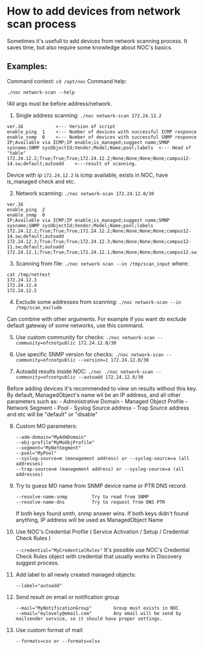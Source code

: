 # How to add devices from network scan process

Sometimes it's usefull to add devices from network scanning process. It saves time, but also require some knowledge about NOC's basics.


## Examples:

Command context: `cd /opt/noc`
Command help:

`./noc network-scan --help`

!All args must be before address/network.


1. Single address scanning:
	`./noc network-scan 172.24.12.2`

```
ver.16            <--- Version of script
enable_ping  1    <--- Number of devices with successful ICMP responce
enable_snmp  0    <--- Number of devices with successful SNMP responce
IP;Available via ICMP;IP enable;is_managed;suggest name;SMNP sysname;SNMP sysObjectId;Vendor;Model;Name;pool;labels  <--- Head of "table"
172.24.12.2;True;True;True;172.24.12.2;None;None;None;None;campus12-14.sw;default;autoadd    <---result of scanning.

```
Device with ip `172.24.12.2` is icmp available, exists in NOC, have is_managed check and etc.

2. Network scanning:
	`./noc network-scan 172.24.12.0/30`

```
ver.16
enable_ping  2
enable_snmp  0
IP;Available via ICMP;IP enable;is_managed;suggest name;SMNP sysname;SNMP sysObjectId;Vendor;Model;Name;pool;labels
172.24.12.2;True;True;True;172.24.12.2;None;None;None;None;campus12-14.sw;default;autoadd
172.24.12.3;True;True;True;172.24.12.3;None;None;None;None;campus12-11.sw;default;autoadd
172.24.12.1;True;True;True;172.24.12.1;None;None;None;None;campus12.sw;default;autoadd
```

3. Scanning from file:
	`./noc network-scan --in /tmp/scan_input`
where: 
```
cat /tmp/nettest
172.24.12.3
172.24.12.4
172.24.12.5
```

4. Exclude some addresses from scanning:
	`./noc network-scan --in /tmp/scan_exclude`

Can combine with other arguments. For example if you want do exclude default gateway of some networks, use this command.

5. Use custom community for checks:
	`./noc network-scan --community=ofcnotpublic 172.24.12.0/30`

6. Use specific SNMP version for checks:
	`./noc network-scan --community=ofcnotpublic --version=1 172.24.12.0/30`

7. Autoadd results inside NOC:
	`./noc ./noc network-scan --community=ofcnotpublic --autoadd 172.24.12.0/30`

Before adding devices it's recommended to view on results without this key.
By default, ManagedObject's name wil be an IP address, and all other parameters such as:
	- Administrative Domain
	- Managed Object Profile
	- Network Segment
	- Pool
	- Syslog Source address
	- Trap Source address
	and etc will be "default" or "disable"

8. Custom MO parameters:

	```
	--adm-domain="MyAdmDomain"
	--obj-profile"MyMoObjProfile"
	--segment="MyNetSegment"
	--pool="MyPool"
	--syslog-source=m (management address) or --syslog-source=a (all addresses)
	--trap-source=m (management address) or --syslog-source=a (all addresses)
	```

9. Try to guess MO name from SNMP device name or PTR DNS record:

	```
	--resolve-name-snmp         Try to read from SNMP
	--resolve-name-dns			Try to request from DNS PTR
	```
	If both keys found smth, snmp answer wins. If both keys didn't found anything, IP address will be used as ManagedObject Name

10. Use NOC's Credential Profile ( Service Activation / Setup / Credential Check Rules )
	
	`--credential="MyCredentialRules"`
	It's possible use NOC's Credential Check Rules object with credential that usually works in Discovery suggest process.

11. Add label to all newly created managed objects:
	
	`--label="autoadd"`

12. Send result on email or notification group
	
	```
	--mail="MyNotificationGroup"   		Group must exists in NOC
	--email="mylovely@email.com"		Any email will be send by mailsender service, so it should have proper settings.
	```

13. Use custom format of mail:
	
	```
	--formats=csv or --formats=xlsx
	```
